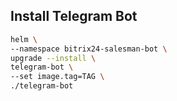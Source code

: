 ## Install Telegram Bot

```bash
helm \
--namespace bitrix24-salesman-bot \
upgrade --install \
telegram-bot \
--set image.tag=TAG \
./telegram-bot
```
